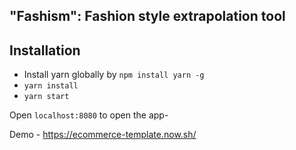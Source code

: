 ## "Fashism": Fashion style extrapolation tool

## Installation

*  Install yarn globally by `npm install yarn -g`
*  `yarn install`
*  `yarn start`

Open `localhost:8080` to open the app-

Demo - https://ecommerce-template.now.sh/
